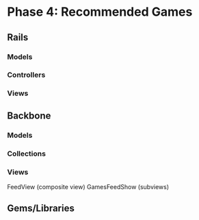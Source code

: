 # Phase 4: Recommended Games

## Rails
### Models

### Controllers

### Views

## Backbone
### Models

### Collections

### Views
FeedView (composite view)
GamesFeedShow (subviews)

## Gems/Libraries
